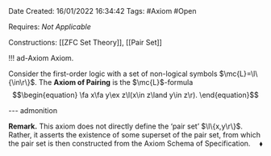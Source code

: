 <br />
<br />

Date Created: 16/01/2022 16:34:42
Tags: #Axiom #Open

Requires: _Not Applicable_

Constructions: [[ZFC Set Theory]], [[Pair Set]]

!!! ad-Axiom Axiom.

Consider the first-order logic with a set of non-logical symbols $\mc{L}=\l\{\in\r\}$. The **Axiom of Pairing** is the $\mc{L}$-formula
$$\begin{equation}
    \fa x\fa y\ex z\l(x\in z\land y\in z\r).
\end{equation}$$

--- admonition

**Remark.** This axiom does not directly define the $\textrm{`}$pair set$\textrm{'}$ $\l\{x,y\r\}$. Rather, it asserts the existence of some superset of the pair set, from which the pair set is then constructed from the Axiom Schema of Specification.<span style="float:right;">$\blacklozenge$</span>
